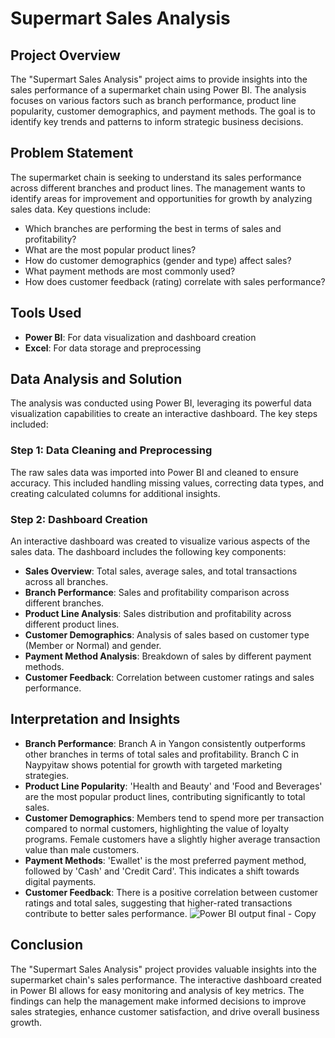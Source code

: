 # Supermart Sales Analysis

## Project Overview
The "Supermart Sales Analysis" project aims to provide insights into the sales performance of a supermarket chain using Power BI. The analysis focuses on various factors such as branch performance, product line popularity, customer demographics, and payment methods. The goal is to identify key trends and patterns to inform strategic business decisions.

## Problem Statement
The supermarket chain is seeking to understand its sales performance across different branches and product lines. The management wants to identify areas for improvement and opportunities for growth by analyzing sales data. Key questions include:

- Which branches are performing the best in terms of sales and profitability?
- What are the most popular product lines?
- How do customer demographics (gender and type) affect sales?
- What payment methods are most commonly used?
- How does customer feedback (rating) correlate with sales performance?

## Tools Used
- **Power BI**: For data visualization and dashboard creation
- **Excel**: For data storage and preprocessing

## Data Analysis and Solution
The analysis was conducted using Power BI, leveraging its powerful data visualization capabilities to create an interactive dashboard. The key steps included:

### Step 1: Data Cleaning and Preprocessing
The raw sales data was imported into Power BI and cleaned to ensure accuracy. This included handling missing values, correcting data types, and creating calculated columns for additional insights.

### Step 2: Dashboard Creation
An interactive dashboard was created to visualize various aspects of the sales data. The dashboard includes the following key components:
- **Sales Overview**: Total sales, average sales, and total transactions across all branches.
- **Branch Performance**: Sales and profitability comparison across different branches.
- **Product Line Analysis**: Sales distribution and profitability across different product lines.
- **Customer Demographics**: Analysis of sales based on customer type (Member or Normal) and gender.
- **Payment Method Analysis**: Breakdown of sales by different payment methods.
- **Customer Feedback**: Correlation between customer ratings and sales performance.

## Interpretation and Insights
- **Branch Performance**: Branch A in Yangon consistently outperforms other branches in terms of total sales and profitability. Branch C in Naypyitaw shows potential for growth with targeted marketing strategies.
- **Product Line Popularity**: 'Health and Beauty' and 'Food and Beverages' are the most popular product lines, contributing significantly to total sales.
- **Customer Demographics**: Members tend to spend more per transaction compared to normal customers, highlighting the value of loyalty programs. Female customers have a slightly higher average transaction value than male customers.
- **Payment Methods**: 'Ewallet' is the most preferred payment method, followed by 'Cash' and 'Credit Card'. This indicates a shift towards digital payments.
- **Customer Feedback**: There is a positive correlation between customer ratings and total sales, suggesting that higher-rated transactions contribute to better sales performance.
![Power BI output final - Copy](https://github.com/user-attachments/assets/3a271b8d-ab76-4935-adce-62032dd8f211)


## Conclusion
The "Supermart Sales Analysis" project provides valuable insights into the supermarket chain's sales performance. The interactive dashboard created in Power BI allows for easy monitoring and analysis of key metrics. The findings can help the management make informed decisions to improve sales strategies, enhance customer satisfaction, and drive overall business growth.

